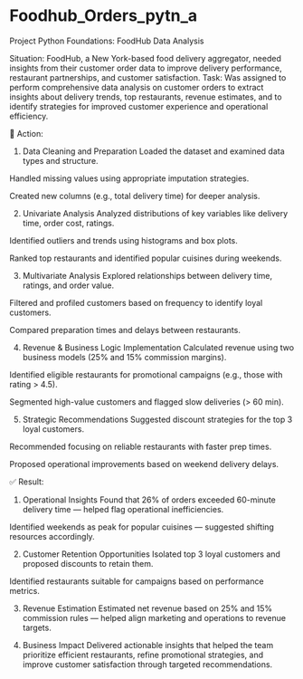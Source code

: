 # Foodhub_Orders_pytn_a


Project Python Foundations: FoodHub Data Analysis

Situation:
 FoodHub, a New York-based food delivery aggregator, needed insights from their customer order data to improve delivery performance, restaurant partnerships, and customer satisfaction.
Task:
 Was assigned to perform comprehensive data analysis on customer orders to extract insights about delivery trends, top restaurants, revenue estimates, and to identify strategies for improved customer experience and operational efficiency.

🔧 Action:
1. Data Cleaning and Preparation
Loaded the dataset and examined data types and structure.


Handled missing values using appropriate imputation strategies.


Created new columns (e.g., total delivery time) for deeper analysis.


2. Univariate Analysis
Analyzed distributions of key variables like delivery time, order cost, ratings.


Identified outliers and trends using histograms and box plots.


Ranked top restaurants and identified popular cuisines during weekends.


3. Multivariate Analysis
Explored relationships between delivery time, ratings, and order value.


Filtered and profiled customers based on frequency to identify loyal customers.


Compared preparation times and delays between restaurants.


4. Revenue & Business Logic Implementation
Calculated revenue using two business models (25% and 15% commission margins).


Identified eligible restaurants for promotional campaigns (e.g., those with rating > 4.5).


Segmented high-value customers and flagged slow deliveries (> 60 min).


5. Strategic Recommendations
Suggested discount strategies for the top 3 loyal customers.


Recommended focusing on reliable restaurants with faster prep times.


Proposed operational improvements based on weekend delivery delays.



✅ Result:
1. Operational Insights
Found that 26% of orders exceeded 60-minute delivery time — helped flag operational inefficiencies.


Identified weekends as peak for popular cuisines — suggested shifting resources accordingly.


2. Customer Retention Opportunities
Isolated top 3 loyal customers and proposed discounts to retain them.


Identified restaurants suitable for campaigns based on performance metrics.


3. Revenue Estimation
Estimated net revenue based on 25% and 15% commission rules — helped align marketing and operations to revenue targets.


4. Business Impact
Delivered actionable insights that helped the team prioritize efficient restaurants, refine promotional strategies, and improve customer satisfaction through targeted recommendations.

